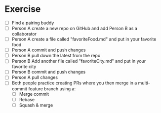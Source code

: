 # Exercise

- [ ] Find a pairing buddy
- [ ] Person A create a new repo on GitHub and add Person B as a collaborator
- [ ] Person A create a file called "favoriteFood.md" and put in your favorite food
- [ ] Person A commit and push changes
- [ ] Person B pull down the latest from the repo
- [ ] Person B Add another file called "favoriteCity.md" and put in your favorite city
- [ ] Person B commit and push changes
- [ ] Person A pull changes
- [ ] Both people practice creating PRs where you then merge in a multi-commit feature branch using a:
    - [ ] Merge commit
    - [ ] Rebase
    - [ ] Squash & merge
